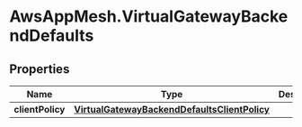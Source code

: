 # AwsAppMesh.VirtualGatewayBackendDefaults

## Properties

Name | Type | Description | Notes
------------ | ------------- | ------------- | -------------
**clientPolicy** | [**VirtualGatewayBackendDefaultsClientPolicy**](VirtualGatewayBackendDefaultsClientPolicy.md) |  | [optional] 


